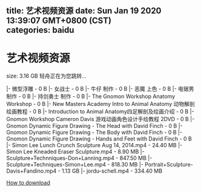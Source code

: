 
title: 艺术视频资源
date: Sun Jan 19 2020 13:39:07 GMT+0800 (CST)    
categories: baidu
---

# 艺术视频资源
size: 3.16 GB
 轻舟正在为您跳转...
 
|- 微型浮雕 - 0 B
|- 女战士 - 0 B
|- 牛仔 制作 - 0 B
|- 恶魔 上色 - 0 B
|- 电锯男 制作 - 0 B
|- 持剑勇士 制作 - 0 B
|- The Gnomon Workshop Anatomy Workshop - 0 B
|- New Masters Academy Intro to Animal Anatomy 动物解剖绘画教程 - 0 B
|- Introduction to Animal Anatomy四足解剖及绘画介绍 - 0 B
|- Gnomon Workshop Cameron Davis 游戏动画角色设计手绘教程 2DVD - 0 B
|- Gnomon Dynamic Figure Drawing - The Head with David Finch - 0 B
|- Gnomon Dynamic Figure Drawing - The Body with David Finch - 0 B
|- Gnomon Dynamic Figure Drawing - Hands and Feet with David Finch - 0 B
|- Simon Lee Lunch Crunch Sculpture Aug 14, 2014.mp4 - 24.40 MB
|- Simon Lee Kneaded Eraser Sculpture.mp4 - 8.90 MB
|- Sculpture+Technniques-Don+Lanning.mp4 - 847.50 MB
|- Sculpture+Techniques-Simon+Lee.mp4 - 818.30 MB
|- Portrait+Sculpture-Davis+Fandino.mp4 - 1.13 GB
|- jordu-schell.mp4 - 334.40 MB

[How to download](https://bpcam.bemobtrk.com/go/2ceec3aa-1ca2-46d6-b9ff-aaa5c184517c?jno=5427)